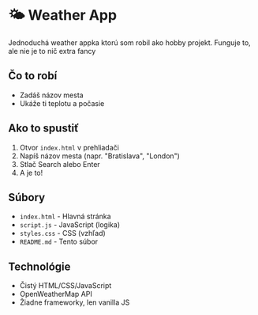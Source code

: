 # 🌤️ Weather App

Jednoduchá weather appka ktorú som robil ako hobby projekt. Funguje to, ale nie je to nič extra fancy 

## Čo to robí
- Zadáš názov mesta
- Ukáže ti teplotu a počasie

## Ako to spustiť
1. Otvor `index.html` v prehliadači
2. Napíš názov mesta (napr. "Bratislava", "London")
3. Stlač Search alebo Enter
4. A je to! 

## Súbory
- `index.html` - Hlavná stránka
- `script.js` - JavaScript (logika)
- `styles.css` - CSS (vzhľad)
- `README.md` - Tento súbor

## Technológie
- Čistý HTML/CSS/JavaScript
- OpenWeatherMap API
- Žiadne frameworky, len vanilla JS
